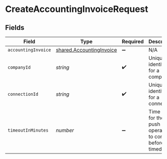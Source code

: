 # CreateAccountingInvoiceRequest


## Fields

| Field                                                                       | Type                                                                        | Required                                                                    | Description                                                                 | Example                                                                     |
| --------------------------------------------------------------------------- | --------------------------------------------------------------------------- | --------------------------------------------------------------------------- | --------------------------------------------------------------------------- | --------------------------------------------------------------------------- |
| `accountingInvoice`                                                         | [shared.AccountingInvoice](../../../sdk/models/shared/accountinginvoice.md) | :heavy_minus_sign:                                                          | N/A                                                                         |                                                                             |
| `companyId`                                                                 | *string*                                                                    | :heavy_check_mark:                                                          | Unique identifier for a company.                                            | 8a210b68-6988-11ed-a1eb-0242ac120002                                        |
| `connectionId`                                                              | *string*                                                                    | :heavy_check_mark:                                                          | Unique identifier for a connection.                                         | 2e9d2c44-f675-40ba-8049-353bfcb5e171                                        |
| `timeoutInMinutes`                                                          | *number*                                                                    | :heavy_minus_sign:                                                          | Time limit for the push operation to complete before it is timed out.       |                                                                             |